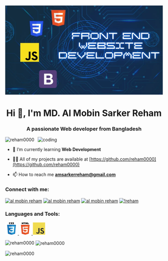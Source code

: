 ![logo](https://github.com/reham0000/reham0000/blob/main/be-your-front-end-website-developer.png)
<h1 align="center">Hi 👋, I'm MD. Al Mobin Sarker Reham</h1>
<h3 align="center">A passionate Web developer from Bangladesh</h3>
<img align = "right" alt = "coding" width ="400" src = "https://camo.githubusercontent.com/19db51af5f90f1b152bc0b9078f5fe97053955be5074f03f17019c70345bdcdb/68747470733a2f2f6d69726f2e6d656469756d2e636f6d2f6d61782f313336302f302a37513379765349765f7430696f4a2d5a2e676966">

<p align="left"> <img src="https://komarev.com/ghpvc/?username=reham0000&label=Profile%20views&color=0e75b6&style=flat" alt="reham0000" /> </p>

- 🌱 I’m currently learning **Web Development**

- 👨‍💻 All of my projects are available at [https://github.com/reham0000](https://github.com/reham0000)

- 📫 How to reach me **amsarkerreham@gmail.com**

<h3 align="left">Connect with me:</h3>
<p align="left">
<a href="https://fb.com/al mobin reham" target="blank"><img align="center" src="https://raw.githubusercontent.com/rahuldkjain/github-profile-readme-generator/master/src/images/icons/Social/facebook.svg" alt="al mobin reham" height="30" width="40" /></a>
<a href="https://instagram.com/al mobin reham" target="blank"><img align="center" src="https://raw.githubusercontent.com/rahuldkjain/github-profile-readme-generator/master/src/images/icons/Social/instagram.svg" alt="al mobin reham" height="30" width="40" /></a>
<a href="https://www.youtube.com/c/al mobin reham" target="blank"><img align="center" src="https://raw.githubusercontent.com/rahuldkjain/github-profile-readme-generator/master/src/images/icons/Social/youtube.svg" alt="al mobin reham" height="30" width="40" /></a>
<a href="https://discord.gg/!reham" target="blank"><img align="center" src="https://raw.githubusercontent.com/rahuldkjain/github-profile-readme-generator/master/src/images/icons/Social/discord.svg" alt="!reham" height="30" width="40" /></a>
</p>

<h3 align="left">Languages and Tools:</h3>
<p align="left"> <a href="https://www.w3schools.com/css/" target="_blank" rel="noreferrer"> <img src="https://raw.githubusercontent.com/devicons/devicon/master/icons/css3/css3-original-wordmark.svg" alt="css3" width="40" height="40"/> </a> <a href="https://www.w3.org/html/" target="_blank" rel="noreferrer"> <img src="https://raw.githubusercontent.com/devicons/devicon/master/icons/html5/html5-original-wordmark.svg" alt="html5" width="40" height="40"/> </a> <a href="https://developer.mozilla.org/en-US/docs/Web/JavaScript" target="_blank" rel="noreferrer"> <img src="https://raw.githubusercontent.com/devicons/devicon/master/icons/javascript/javascript-original.svg" alt="javascript" width="40" height="40"/> </a> </p>

<p><img align="left" src="https://github-readme-stats.vercel.app/api/top-langs?username=reham0000&show_icons=true&locale=en&layout=compact" alt="reham0000" /></p>

<p>&nbsp;<img align="center" src="https://github-readme-stats.vercel.app/api?username=reham0000&show_icons=true&locale=en" alt="reham0000" /></p>

<p><img align="center" src="https://github-readme-streak-stats.herokuapp.com/?user=reham0000&" alt="reham0000" /></p>
